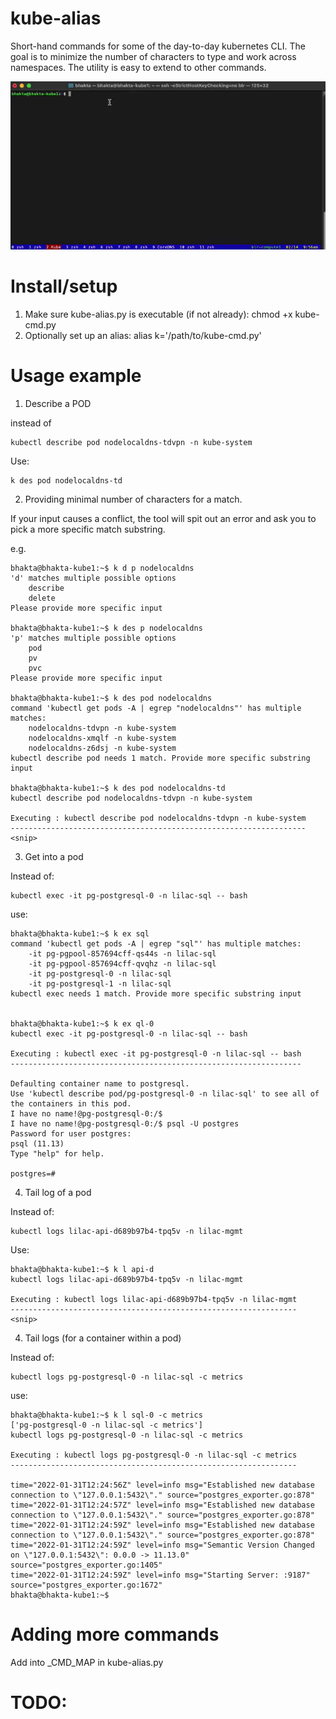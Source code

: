 # kube-alias
Short-hand commands for some of the day-to-day kubernetes CLI. The goal is to minimize the number of characters to type and work across namespaces. The utility is easy to extend to other commands.

![image info](./demo.gif)


# Install/setup

1. Make sure kube-alias.py is executable (if not already): chmod +x kube-cmd.py
2. Optionally set up an alias: alias k='/path/to/kube-cmd.py'


# Usage example

1. Describe a POD

instead of

```
kubectl describe pod nodelocaldns-tdvpn -n kube-system
```

Use:
```
k des pod nodelocaldns-td
```


2. Providing minimal number of characters for a match.

If your input causes a conflict, the tool will spit out an error and ask you to pick a more specific match substring.

e.g.

```
bhakta@bhakta-kube1:~$ k d p nodelocaldns
'd' matches multiple possible options
    describe
    delete
Please provide more specific input

bhakta@bhakta-kube1:~$ k des p nodelocaldns
'p' matches multiple possible options
    pod
    pv
    pvc
Please provide more specific input

bhakta@bhakta-kube1:~$ k des pod nodelocaldns
command 'kubectl get pods -A | egrep "nodelocaldns"' has multiple matches:
    nodelocaldns-tdvpn -n kube-system
    nodelocaldns-xmqlf -n kube-system
    nodelocaldns-z6dsj -n kube-system
kubectl describe pod needs 1 match. Provide more specific substring input

bhakta@bhakta-kube1:~$ k des pod nodelocaldns-td
kubectl describe pod nodelocaldns-tdvpn -n kube-system

Executing : kubectl describe pod nodelocaldns-tdvpn -n kube-system
------------------------------------------------------------------
<snip>
```

3. Get into a pod


Instead of:

```
kubectl exec -it pg-postgresql-0 -n lilac-sql -- bash
```

use:

```
bhakta@bhakta-kube1:~$ k ex sql
command 'kubectl get pods -A | egrep "sql"' has multiple matches:
    -it pg-pgpool-857694cff-qs44s -n lilac-sql
    -it pg-pgpool-857694cff-qvqhz -n lilac-sql
    -it pg-postgresql-0 -n lilac-sql
    -it pg-postgresql-1 -n lilac-sql
kubectl exec needs 1 match. Provide more specific substring input


bhakta@bhakta-kube1:~$ k ex ql-0
kubectl exec -it pg-postgresql-0 -n lilac-sql -- bash

Executing : kubectl exec -it pg-postgresql-0 -n lilac-sql -- bash
-----------------------------------------------------------------

Defaulting container name to postgresql.
Use 'kubectl describe pod/pg-postgresql-0 -n lilac-sql' to see all of the containers in this pod.
I have no name!@pg-postgresql-0:/$
I have no name!@pg-postgresql-0:/$ psql -U postgres
Password for user postgres:
psql (11.13)
Type "help" for help.

postgres=#

```

4. Tail log of a pod

Instead of:

```
kubectl logs lilac-api-d689b97b4-tpq5v -n lilac-mgmt
```

Use:

```
bhakta@bhakta-kube1:~$ k l api-d
kubectl logs lilac-api-d689b97b4-tpq5v -n lilac-mgmt

Executing : kubectl logs lilac-api-d689b97b4-tpq5v -n lilac-mgmt
----------------------------------------------------------------
<snip>
```

4. Tail logs (for a container within a pod)


Instead of:

```
kubectl logs pg-postgresql-0 -n lilac-sql -c metrics
```

use:

```
bhakta@bhakta-kube1:~$ k l sql-0 -c metrics
['pg-postgresql-0 -n lilac-sql -c metrics']
kubectl logs pg-postgresql-0 -n lilac-sql -c metrics

Executing : kubectl logs pg-postgresql-0 -n lilac-sql -c metrics
----------------------------------------------------------------

time="2022-01-31T12:24:56Z" level=info msg="Established new database connection to \"127.0.0.1:5432\"." source="postgres_exporter.go:878"
time="2022-01-31T12:24:57Z" level=info msg="Established new database connection to \"127.0.0.1:5432\"." source="postgres_exporter.go:878"
time="2022-01-31T12:24:59Z" level=info msg="Established new database connection to \"127.0.0.1:5432\"." source="postgres_exporter.go:878"
time="2022-01-31T12:24:59Z" level=info msg="Semantic Version Changed on \"127.0.0.1:5432\": 0.0.0 -> 11.13.0" source="postgres_exporter.go:1405"
time="2022-01-31T12:24:59Z" level=info msg="Starting Server: :9187" source="postgres_exporter.go:1672"
bhakta@bhakta-kube1:~$
```

# Adding more commands

Add into _CMD_MAP in kube-alias.py


# TODO:
